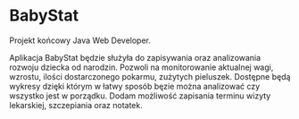 # BabyStat

Projekt końcowy Java Web Developer.

Aplikacja BabyStat będzie służyła do zapisywania oraz analizowania rozwoju dziecka od narodzin.
Pozwoli na monitorowanie aktualnej wagi, wzrostu, ilości dostarczonego pokarmu, zużytych pieluszek.
Dostępne będą wykresy dzięki którym w łatwy sposób bęzie można analizować czy wszystko jest w porządku.
Dodam możliwość zapisania terminu wizyty lekarskiej, szczepiania oraz notatek.
